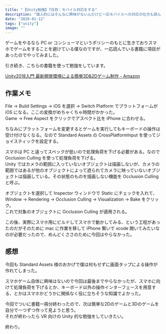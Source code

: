 ```yaml
---
title: "【Unity勉強】7日目：モバイル対応をする"
description: "個人的にはそんなに興味がないんだけど一応モバイルへの対応の仕方も読んでみた。"
date: "2020-01-12"
tags: ["unity"]
image: ""
---
```


ゲームをやるなら PC or コンシューマというポリシーのもとに生きておりスマホでゲームをすることを避けている僕なのですが、一応読んでいる書籍に項目があったのでやってみました。

引き続き、こちらの書籍を使って勉強をしています。

[Unity2018入門 最新開発環境による簡単3D&2Dゲーム制作 - Amazon](https://www.amazon.co.jp/dp/4797397667)

## 作業メモ

File -> Build Settings -> iOS を選択 -> Switch Platform でプラットフォームが iOS になる。ここの変換がめちゃくちゃ時間がかかった。  
Game -> Free Aspect をクリックでアスペクト比を iPhone に合わせる。

ちなみにプラットフォームを変更するとゲームを実行してもキーボードの操作は受け付けなくなる。なので Standard Assets の CrossPlatformInput を使ってジョイスティックを設定する。

スマホは PC と違ってスペックが低いので処理負荷を下げる必要がある。なので Occlusion Culling を使って処理負荷を下げる。  
Unity ではカメラの範囲に入っていないオブジェクトは描画しないが、カメラの範囲ではあるが他のオブジェクトによって遮られてカメラに映っていないオブジェクトは描画している。その状態のものを描画しない機能を Occlusion Culling と呼ぶ。

オブジェクトを選択して Inspector ウィンドウで Static にチェックを入れて、 Window -> Rendering -> Occlusion Culling -> Visualization -> Bake をクリック。  
これで対象のオブジェクトに Occlusion Culling が適用される。

この後、実際にスマホ用にビルドしてスマホで動かしてみる、という工程があったのだがそのために mac に作業を移して iPhone 繋いで xcode 開いてみたいなのが必要だったので、めんどくささのために今回はやらなかった。

## 感想

今回も Standard Assets 様のおかげで僕は何もせずに画面タップによる操作が作れてしまった。

スマホゲーム自体に興味はないので今回は最後までやらなかったが、スマホに向けて処理負荷を下げるとか、キーボード以外の操作インターフェースを用意する、とかはスマホかどうかに関係なく役に立ちそうな知識でよかった。

今回でついに書籍一冊分終わったので、次は簡単な2Dのゲームと3Dのゲームを自分で一つずつ作って見ようと思う。  
それが終わったら VR 向けの Unity 的な勉強をしていきたい。

終わり。

